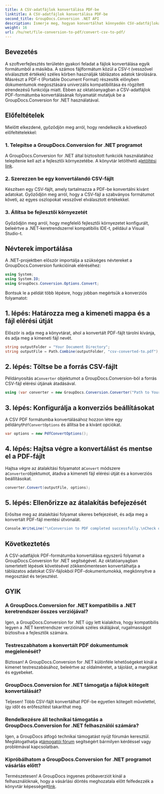 ```yaml
---
title: A CSV-adatfájlok konvertálása PDF-be
linktitle: A CSV-adatfájlok konvertálása PDF-be
second_title: GroupDocs.Conversion .NET API
description: Ismerje meg, hogyan konvertálhat könnyedén CSV-adatfájlokat PDF-be a GroupDocs.Conversion for .NET segítségével. Kövesse lépésenkénti útmutatónkat.
weight: 16
url: /hu/net/file-conversion-to-pdf/convert-csv-to-pdf/
---
```

## Bevezetés
A szoftverfejlesztés területén gyakori feladat a fájlok konvertálása egyik formátumból a másikba. A számos fájlformátum közül a CSV-t (vesszővel elválasztott értékek) széles körben használják táblázatos adatok tárolására. Másrészt a PDF-t (Portable Document Format) részesítik előnyben dokumentumok megosztására univerzális kompatibilitása és rögzített elrendezésű funkciója miatt. Ebben az oktatóanyagban a CSV-adatfájlok PDF-formátumba konvertálásának folyamatát mutatjuk be a GroupDocs.Conversion for .NET használatával.
## Előfeltételek
Mielőtt elkezdené, győződjön meg arról, hogy rendelkezik a következő előfeltételekkel:
### 1. Telepítse a GroupDocs.Conversion for .NET programot
 A GroupDocs.Conversion for .NET által biztosított funkciók használatához telepítenie kell azt a fejlesztői környezetébe. A könyvtár letölthető a[letöltési link](https://releases.groupdocs.com/conversion/net/).
### 2. Szerezzen be egy konvertálandó CSV-fájlt
Készítsen egy CSV-fájlt, amely tartalmazza a PDF-be konvertálni kívánt adatokat. Győződjön meg arról, hogy a CSV-fájl a szabványos formátumot követi, az egyes oszlopokat vesszővel elválasztott értékekkel.
### 3. Állítsa be fejlesztői környezetét
Győződjön meg arról, hogy megfelelő fejlesztői környezetet konfigurált, beleértve a .NET-keretrendszerrel kompatibilis IDE-t, például a Visual Studio-t.

## Névterek importálása
A .NET-projektben először importálja a szükséges névtereket a GroupDocs.Conversion funkcióinak eléréséhez:
```csharp
using System;
using System.IO;
using GroupDocs.Conversion.Options.Convert;
```

Bontsuk le a példát több lépésre, hogy jobban megértsük a konverziós folyamatot:
## 1. lépés: Határozza meg a kimeneti mappa és a fájl elérési útját
Először is adja meg a könyvtárat, ahol a konvertált PDF-fájlt tárolni kívánja, és adja meg a kimeneti fájl nevét.
```csharp
string outputFolder = "Your Document Directory";
string outputFile = Path.Combine(outputFolder, "csv-converted-to.pdf");
```
## 2. lépés: Töltse be a forrás CSV-fájlt
 Példányosítás a`Converter` objektumot a GroupDocs.Conversion-ból a forrás CSV-fájl elérési útjának átadásával.
```csharp
using (var converter = new GroupDocs.Conversion.Converter("Path to Your CSV File"))
```
## 3. lépés: Konfigurálja a konverziós beállításokat
 A CSV PDF formátumba konvertálásához hozzon létre egy példányt`PdfConvertOptions` és állítsa be a kívánt opciókat.
```csharp
var options = new PdfConvertOptions();
```
## 4. lépés: Hajtsa végre a konvertálást és mentse el a PDF-fájlt
 Hajtsa végre az átalakítási folyamatot a`Convert` módszere a`Converter`objektumot, átadva a kimeneti fájl elérési útját és a konverziós beállításokat.
```csharp
converter.Convert(outputFile, options);
```
## 5. lépés: Ellenőrizze az átalakítás befejezését
Erősítse meg az átalakítási folyamat sikeres befejezését, és adja meg a konvertált PDF-fájl mentési útvonalát.
```csharp
Console.WriteLine("\nConversion to PDF completed successfully.\nCheck output in {0}", outputFolder);
```

## Következtetés
A CSV-adatfájlok PDF-formátumba konvertálása egyszerű folyamat a GroupDocs.Conversion for .NET segítségével. Az oktatóanyagban ismertetett lépések követésével zökkenőmentesen konvertálhatja a táblázatos adatokat CSV-fájlokból PDF-dokumentumokká, megkönnyítve a megosztást és terjesztést.
## GYIK
### A GroupDocs.Conversion for .NET kompatibilis a .NET keretrendszer összes verziójával?
Igen, a GroupDocs.Conversion for .NET úgy lett kialakítva, hogy kompatibilis legyen a .NET keretrendszer verzióinak széles skálájával, rugalmasságot biztosítva a fejlesztők számára.
### Testreszabhatom a konvertált PDF dokumentumok megjelenését?
Biztosan! A GroupDocs.Conversion for .NET különféle lehetőségeket kínál a kimenet testreszabásához, beleértve az oldalméretet, a tájolást, a margókat és egyebeket.
### GroupDocs.Conversion for .NET támogatja a fájlok kötegelt konvertálását?
Teljesen! Több CSV-fájlt konvertálhat PDF-be egyetlen kötegelt művelettel, így időt és erőfeszítést takaríthat meg.
### Rendelkezésre áll technikai támogatás a GroupDocs.Conversion for .NET felhasználói számára?
 Igen, a GroupDocs átfogó technikai támogatást nyújt fórumán keresztül. Meglátogathatja a[támogatói fórum](https://forum.groupdocs.com/c/conversion/11) segítségért bármilyen kérdéssel vagy problémával kapcsolatban.
### Kipróbálhatom a GroupDocs.Conversion for .NET programot vásárlás előtt?
 Természetesen! A GroupDocs ingyenes próbaverziót kínál a felhasználóknak, hogy a vásárlási döntés meghozatala előtt felfedezzék a könyvtár képességeit[link](https://releases.groupdocs.com/conversion/net/).
